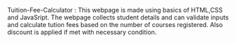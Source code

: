 Tuition-Fee-Calculator : 
This webpage is made using basics of HTML,CSS and JavaSript. The webpage collects student details and can validate inputs and calculate tution fees based on the number of courses registered. Also discount is applied if met with necessary condition.
